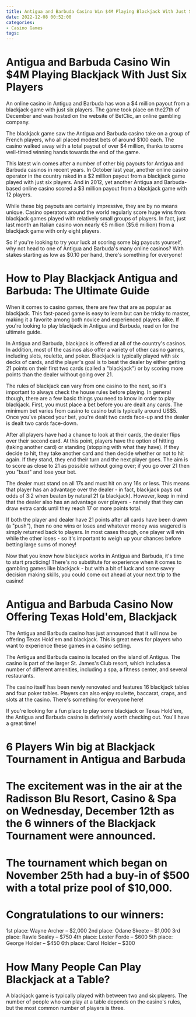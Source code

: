 ```yaml
---
title: Antigua and Barbuda Casino Win $4M Playing Blackjack With Just Six Players
date: 2022-12-08 00:52:00
categories:
- Casino Games
tags:
---
```



#  Antigua and Barbuda Casino Win $4M Playing Blackjack With Just Six Players

 
An online casino in Antigua and Barbuda has won a $4 million payout from a blackjack game with just six players. The game took place on the27th of December and was hosted on the website of BetClic, an online gambling company.

The blackjack game saw the Antigua and Barbuda casino take on a group of French players, who all placed modest bets of around $100 each. The casino walked away with a total payout of over $4 million, thanks to some well-timed winning hands towards the end of the game.

This latest win comes after a number of other big payouts for Antigua and Barbuda casinos in recent years. In October last year, another online casino operator in the country raked in a $2 million payout from a blackjack game played with just six players. And in 2012, yet another Antigua and Barbuda-based online casino scored a $3 million payout from a blackjack game with 12 players.

While these big payouts are certainly impressive, they are by no means unique. Casino operators around the world regularly score huge wins from blackjack games played with relatively small groups of players. In fact, just last month an Italian casino won nearly €5 million ($5.6 million) from a blackjack game with only eight players.

So if you're looking to try your luck at scoring some big payouts yourself, why not head to one of Antigua and Barbuda's many online casinos? With stakes starting as low as $0.10 per hand, there's something for everyone!

#  How to Play Blackjack Antigua and Barbuda: The Ultimate Guide

When it comes to casino games, there are few that are as popular as blackjack. This fast-paced game is easy to learn but can be tricky to master, making it a favorite among both novice and experienced players alike. If you're looking to play blackjack in Antigua and Barbuda, read on for the ultimate guide.

In Antigua and Barbuda, blackjack is offered at all of the country's casinos. In addition, most of the casinos also offer a variety of other casino games, including slots, roulette, and poker. Blackjack is typically played with six decks of cards, and the player's goal is to beat the dealer by either getting 21 points on their first two cards (called a "blackjack") or by scoring more points than the dealer without going over 21.

The rules of blackjack can vary from one casino to the next, so it's important to always check the house rules before playing. In general though, there are a few basic things you need to know in order to play blackjack. First, you must place a bet before you are dealt any cards. The minimum bet varies from casino to casino but is typically around US$5. Once you've placed your bet, you're dealt two cards face-up and the dealer is dealt two cards face-down.

After all players have had a chance to look at their cards, the dealer flips over their second card. At this point, players have the option of hitting (taking another card) or standing (stopping with what they have). If they decide to hit, they take another card and then decide whether or not to hit again. If they stand, they end their turn and the next player goes. The aim is to score as close to 21 as possible without going over; if you go over 21 then you "bust" and lose your bet.

The dealer must stand on all 17s and must hit on any 16s or less. This means that player has an advantage over the dealer - in fact, blackjack pays out odds of 3:2 when beaten by natural 21 (a blackjack). However, keep in mind that the dealer also has an advantage over players - namely that they can draw extra cards until they reach 17 or more points total.

If both the player and dealer have 21 points after all cards have been drawn (a "push"), then no one wins or loses and whatever money was wagered is simply returned back to players. In most cases though, one player will win while the other loses - so it's important to weigh up your chances before betting large sums of money!

Now that you know how blackjack works in Antigua and Barbuda, it's time to start practicing! There's no substitute for experience when it comes to gambling games like blackjack - but with a bit of luck and some savvy decision making skills, you could come out ahead at your next trip to the casino!

#  Antigua and Barbuda Casino Now Offering Texas Hold'em, Blackjack




The Antigua and Barbuda casino has just announced that it will now be offering Texas Hold'em and blackjack. This is great news for players who want to experience these games in a casino setting.

The Antigua and Barbuda casino is located on the island of Antigua. The casino is part of the larger St. James's Club resort, which includes a number of different amenities, including a spa, a fitness center, and several restaurants.

The casino itself has been newly renovated and features 16 blackjack tables and four poker tables. Players can also enjoy roulette, baccarat, craps, and slots at the casino. There's something for everyone here!

If you're looking for a fun place to play some blackjack or Texas Hold'em, the Antigua and Barbuda casino is definitely worth checking out. You'll have a great time!

#  6 Players Win big at Blackjack Tournament in Antigua and Barbuda

# The excitement was in the air at the Radisson Blu Resort, Casino & Spa on Wednesday, December 12th as the 6 winners of the Blackjack Tournament were announced.

# The tournament which began on November 25th had a buy-in of $500 with a total prize pool of $10,000.

# Congratulations to our winners:
1st place: Wayne Archer – $2,000
2nd place: Odane Skeete – $1,000
3rd place: Rawle Sealey – $750
4th place: Lester Forde – $600
5th place: George Holder – $450
6th place: Carol Holder – $300


#  How Many People Can Play Blackjack at a Table?

A blackjack game is typically played with between two and six players. The number of people who can play at a table depends on the casino's rules, but the most common number of players is three.